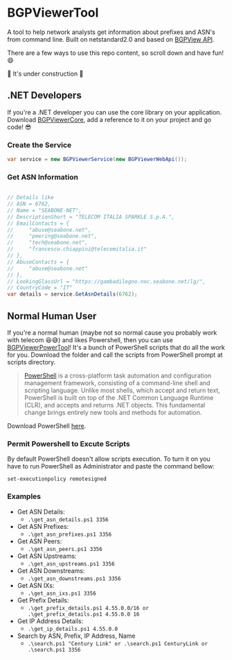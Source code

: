 # BGPViewerTool

A tool to help network analysts get information about prefixes and ASN's from command line. Built on netstandard2.0 and based on [BGPView API](https://bgpview.docs.apiary.io/#reference).

There are a few ways to use this repo content, so scroll down and have fun! :smile:

:construction: It's under construction :construction:

## .NET Developers
If you're a .NET developer you can use the core library on your application. Download [BGPViewerCore](https://github.com/wallacemariadeandrade/BGPViewerTool/tree/development/BGPViewerCore), add a reference to it on your project and go code! :sunglasses:

### Create the Service
```c#
var service = new BGPViewerService(new BGPViewerWebApi());
```

### Get ASN Information
```c#

// Details like
// ASN = 6762,
// Name = "SEABONE-NET",
// DescriptionShort = "TELECOM ITALIA SPARKLE S.p.A.",
// EmailContacts = {
//     "abuse@seabone.net",
//     "peering@seabone.net",
//     "tech@seabone.net",
//     "francesco.chiappini@telecomitalia.it"
// },
// AbuseContacts = {
//     "abuse@seabone.net"
// },
// LookingGlassUrl = "https://gambadilegno.noc.seabone.net/lg/",
// CountryCode = "IT"
var details = service.GetAsnDetails(6762);

```

## Normal Human User
If you're a normal human (maybe not so normal cause you probably work with telecom :laughing::sweat_smile:) and likes Powershell, then you can use [BGPViewerPowerTool](https://github.com/wallacemariadeandrade/BGPViewerTool/tree/development/BGPViewerPowerTool)! It's a bunch of PowerShell scripts that do all the work for you. Download the folder and call the scripts from PowerShell prompt at scripts directory.

> [PowerShell](https://docs.microsoft.com/pt-br/powershell/scripting/overview?view=powershell-7) is a cross-platform task automation and configuration management framework, consisting of a command-line shell and scripting language. Unlike most shells, which accept and return text, PowerShell is built on top of the .NET Common Language Runtime (CLR), and accepts and returns .NET objects. This fundamental change brings entirely new tools and methods for automation.

Download PowerShell [here](https://docs.microsoft.com/pt-br/powershell/scripting/install/installing-powershell?view=powershell-7).

### Permit Powershell to Excute Scripts
By default PowerShell doesn't allow scripts execution. To turn it on you have to run PowerShell as Administrator and paste the command bellow:
```
set-executionpolicy remotesigned

```
### Examples
- Get ASN Details: 
    - ```.\get_asn_details.ps1 3356 ```
- Get ASN Prefixes:
    - ```.\get_asn_prefixes.ps1 3356 ```
- Get ASN Peers:
    - ```.\get_asn_peers.ps1 3356 ```
- Get ASN Upstreams:
    - ```.\get_asn_upstreams.ps1 3356 ```
- Get ASN Downstreams:
    - ```.\get_asn_downstreams.ps1 3356 ```
- Get ASN IXs:
    - ```.\get_asn_ixs.ps1 3356 ```
- Get Prefix Details:
    - ```.\get_prefix_details.ps1 4.55.0.0/16 or .\get_prefix_details.ps1 4.55.0.0 16 ```
- Get IP Address Details:
    - ```.\get_ip_details.ps1 4.55.0.0 ```
- Search by ASN, Prefix, IP Address, Name
    - ```.\search.ps1 "Century Link" or .\search.ps1 CenturyLink or .\search.ps1 3356 ```